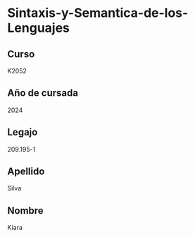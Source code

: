 # Sintaxis-y-Semantica-de-los-Lenguajes
## Curso
K2052

## Año de cursada 
2024

## Legajo
209.195-1

## Apellido
Silva 

## Nombre
Kiara
